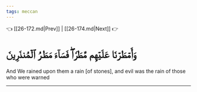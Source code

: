 ```yaml
---
tags: meccan
---
```


👈 [[26-172.md|Prev]] | [[26-174.md|Next]] 👉

# وَأَمۡطَرۡنَا عَلَيۡهِم مَّطَرٗاۖ فَسَآءَ مَطَرُ ٱلۡمُنذَرِينَ

And We rained upon them a rain [of stones], and evil was the rain of those who were warned

---

